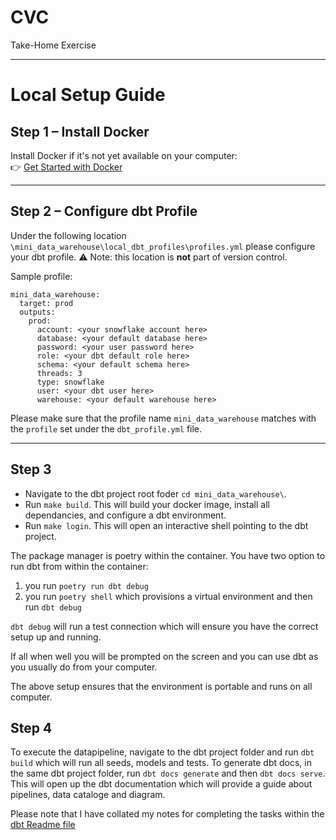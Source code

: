 # CVC  
Take-Home Exercise

---

# Local Setup Guide

## Step 1 – Install Docker
Install Docker if it's not yet available on your computer:  
👉 [Get Started with Docker](https://www.docker.com/get-started/)

---

## Step 2 – Configure dbt Profile 

Under the following location `\mini_data_warehouse\local_dbt_profiles\profiles.yml` please configure your dbt profile.
⚠️ Note: this location is **not** part of version control.  

Sample profile:

```
mini_data_warehouse:
  target: prod
  outputs:
    prod:
      account: <your snowflake account here>
      database: <your default database here>
      password: <your user password here>
      role: <your dbt default role here>
      schema: <your default schema here>
      threads: 3
      type: snowflake
      user: <your dbt user here>
      warehouse: <your default warehouse here>
```

Please make sure that the profile name `mini_data_warehouse` matches with the `profile` set under the `dbt_profile.yml` file.

---

## Step 3

- Navigate to the dbt project root foder `cd mini_data_warehouse\`.
- Run `make build`. This will build your docker image, install all dependancies, and configure a dbt environment.
- Run `make login`. This will open an interactive shell pointing to the dbt project.

The package manager is poetry within the container.
You have two option to run dbt from within the container:
1) you run `poetry run dbt debug`
2) you run `poetry shell` which provisions a virtual environment and then run `dbt debug`

`dbt debug` will run a test connection which will ensure you have the correct setup up and running.

If all when well you will be prompted on the screen and you can use dbt as you usually do from your computer.


The above setup ensures that the environment is portable and runs on all computer.

## Step 4

To execute the datapipeline, navigate to the dbt project folder and run `dbt build` which will run all seeds, models and tests.
To generate dbt docs, in the same dbt project folder, run `dbt docs generate` and then `dbt docs serve`. 
This will open up the dbt documentation which will provide a guide about pipelines, data cataloge and diagram.




Please note that I have collated my notes for completing the tasks within the [dbt Readme file](mini_data_warehouse/README.md)